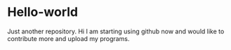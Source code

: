 # Hello-world
Just another repository.
Hi I am starting using github now and would like to contribute more and upload my programs.
